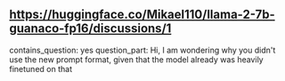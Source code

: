 ## https://huggingface.co/Mikael110/llama-2-7b-guanaco-fp16/discussions/1

contains_question: yes
question_part: Hi, I am wondering why you didn't use the new prompt format, given that the model already was heavily finetuned on that